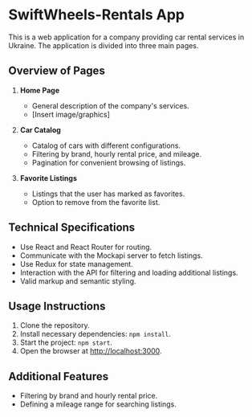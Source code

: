 # SwiftWheels-Rentals App

This is a web application for a company providing car rental services in Ukraine. The application is divided into three main pages.

## Overview of Pages

1. **Home Page**

   - General description of the company's services.
   - [Insert image/graphics]

2. **Car Catalog**

   - Catalog of cars with different configurations.
   - Filtering by brand, hourly rental price, and mileage.
   - Pagination for convenient browsing of listings.

3. **Favorite Listings**
   - Listings that the user has marked as favorites.
   - Option to remove from the favorite list.

## Technical Specifications

- Use React and React Router for routing.
- Communicate with the Mockapi server to fetch listings.
- Use Redux for state management.
- Interaction with the API for filtering and loading additional listings.
- Valid markup and semantic styling.

## Usage Instructions

1. Clone the repository.
2. Install necessary dependencies: `npm install`.
3. Start the project: `npm start`.
4. Open the browser at [http://localhost:3000](http://localhost:3000).

## Additional Features

- Filtering by brand and hourly rental price.
- Defining a mileage range for searching listings.




